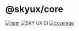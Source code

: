 # @skyux/core

[![npm](https://img.shields.io/npm/v/@skyux/core.svg)](https://www.npmjs.com/package/@skyux/core)
![SKY UX CI](https://github.com/blackbaud/skyux-core/workflows/SKY%20UX%20CI/badge.svg)
[![coverage](https://codecov.io/gh/blackbaud/skyux-core/branch/master/graphs/badge.svg?branch=master)](https://codecov.io/gh/blackbaud/skyux-core/branch/master)